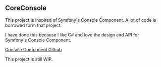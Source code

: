 CoreConsole
------------

This project is inspired of Symfony's Console Component. A lot of code is borrowed form that project.

I have done this because I like C# and love the design and API for Symfony's Console Component. 

[Console Component Github](https://github.com/symfony/symfony/tree/master/src/Symfony/Component/Console)

This project is still WIP.